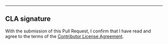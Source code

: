 
---

## CLA signature

With the submission of this Pull Request, I confirm that I have read and agree to the terms of the [Contributor License Agreement](https://github.com/safe-research/cla/blob/main/CLA.md).
